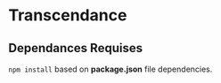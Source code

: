 # Transcendance

## Dependances Requises

```npm install``` based on **package.json** file dependencies.